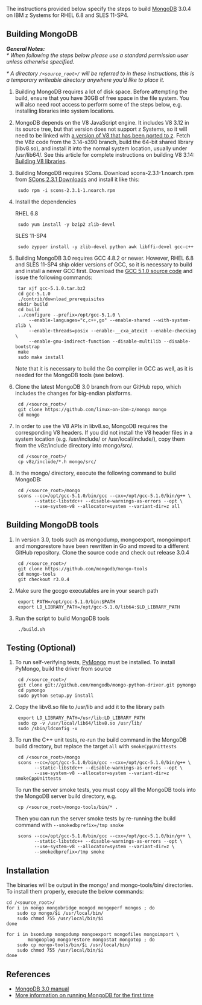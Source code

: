 The instructions provided below specify the steps to build [MongoDB](http://mongodb.org/) 3.0.4 on IBM z Systems for RHEL 6.8 and SLES 11-SP4.

## Building MongoDB

 _**General Notes:**_  
_* When following the steps below please use a standard permission user unless otherwise specified._

_* A directory `/<source_root>/` will be referred to in these instructions, this is a temporary writeable directory anywhere you'd like to place it._

1. Building MongoDB requires a lot of disk space. Before attempting the build, ensure that you have 30GB of free space in the file system. You will also need root access to perform some of the steps below, e.g. installing libraries into system locations.

2. MongoDB depends on the V8 JavaScript engine. It includes V8 3.12 in its source tree, but that version does not support z Systems, so it will need to be linked with [a version of V8 that has been ported to z](https://github.com/andrewlow/v8z/). Fetch the V8z code from the 3.14-s390 branch, build the 64-bit shared library (libv8.so), and install it into the normal system location, usually under /usr/lib64/. See this article for complete instructions on building V8 3.14: [Building V8 libraries](https://github.com/ibm-linux-on-z/docs/wiki/Building-V8-libraries).

3. Building MongoDB requires SCons. Download scons-2.3.1-1.noarch.rpm from [SCons 2.3.1 Downloads](http://sourceforge.net/projects/scons/files/scons/2.3.1) and install it like this:

        sudo rpm -i scons-2.3.1-1.noarch.rpm
		
4. Install the dependencies
		
	RHEL 6.8
		     
		sudo yum install -y bzip2 zlib-devel
	      
	SLES 11-SP4
	     
		sudo zypper install -y zlib-devel python awk libffi-devel gcc-c++ 
		    
		
5. Building MongoDB 3.0 requires GCC 4.8.2 or newer. However, RHEL 6.8 and SLES 11-SP4 ship older versions of GCC, so it is necessary to build and install a newer GCC first. Download the [GCC 5.1.0 source code](ftp://gcc.gnu.org/pub/gcc/releases/gcc-5.1.0/gcc-5.1.0.tar.bz2) and issue the following commands:

        tar xjf gcc-5.1.0.tar.bz2
        cd gcc-5.1.0
        ./contrib/download_prerequisites
        mkdir build
        cd build
        ../configure --prefix=/opt/gcc-5.1.0 \
            --enable-languages="c,c++,go" --enable-shared --with-system-zlib \
            --enable-threads=posix --enable-__cxa_atexit --enable-checking \
            --enable-gnu-indirect-function --disable-multilib --disable-bootstrap
        make
        sudo make install

   Note that it is necessary to build the Go compiler in GCC as well, as it is needed for the MongoDB tools (see below).

6. Clone the latest MongoDB 3.0 branch from our GitHub repo, which includes the changes for big-endian platforms.
        
		cd /<source_root>/
        git clone https://github.com/linux-on-ibm-z/mongo mongo
        cd mongo

7. In order to use the V8 APIs in libv8.so, MongoDB requires the corresponding V8 headers. If you did not install the V8 header files in a system location (e.g. /usr/include/ or /usr/local/include/), copy them from the v8z/include directory into mongo/src/.
        
		cd /<source_root>/
        cp v8z/include/*.h mongo/src/

8. In the mongo/ directory, execute the following command to build MongoDB:

		cd /<source_root>/mongo
        scons --cc=/opt/gcc-5.1.0/bin/gcc --cxx=/opt/gcc-5.1.0/bin/g++ \
              --static-libstdc++ --disable-warnings-as-errors --opt \
              --use-system-v8 --allocator=system --variant-dir=z all

## Building MongoDB tools

1. In version 3.0, tools such as mongodump, mongoexport, mongoimport and mongorestore have been rewritten in Go and moved to a different GitHub repository. Clone the source code and check out release 3.0.4
        
		cd /<source_root>/
        git clone https://github.com/mongodb/mongo-tools
        cd mongo-tools
        git checkout r3.0.4

2. Make sure the gccgo executables are in your search path

        export PATH=/opt/gcc-5.1.0/bin:$PATH
        export LD_LIBRARY_PATH=/opt/gcc-5.1.0/lib64:$LD_LIBRARY_PATH

3. Run the script to build MongoDB tools

        ./build.sh

## Testing (Optional)

1. To run self-verifying tests, [PyMongo](http://api.mongodb.org/python/current/) must be installed. To install PyMongo, build the driver from source
		
		cd /<source_root>/
        git clone git://github.com/mongodb/mongo-python-driver.git pymongo
        cd pymongo
        sudo python setup.py install
		
2. Copy the libv8.so file to /usr/lib and add it to the library path

		export LD_LIBRARY_PATH=/usr/lib:LD_LIBRARY_PATH
		sudo cp -v /usr/local/lib64/libv8.so /usr/lib/
		sudo /sbin/ldconfig -v
		
3. To run the C++ unit tests, re-run the build command in the MongoDB build directory, but replace the target `all` with `smokeCppUnittests`

        cd /<source_root>/mongo
        scons --cc=/opt/gcc-5.1.0/bin/gcc --cxx=/opt/gcc-5.1.0/bin/g++ \
              --static-libstdc++ --disable-warnings-as-errors --opt \
              --use-system-v8 --allocator=system --variant-dir=z smokeCppUnittests
              
   To run the server smoke tests, you must copy all the MongoDB tools into the MongoDB server build directory, e.g.

        cp /<source_root>/mongo-tools/bin/* .

   Then you can run the server smoke tests by re-running the build command with `--smokedbprefix=/tmp smoke`

        scons --cc=/opt/gcc-5.1.0/bin/gcc --cxx=/opt/gcc-5.1.0/bin/g++ \
              --static-libstdc++ --disable-warnings-as-errors --opt \
              --use-system-v8 --allocator=system --variant-dir=z \
              --smokedbprefix=/tmp smoke

## Installation

The binaries will be output in the mongo/ and mongo-tools/bin/ directories. To install them properly, execute the below commands:

    cd /<source_root>/
    for i in mongo mongobridge mongod mongoperf mongos ; do
        sudo cp mongo/$i /usr/local/bin/
        sudo chmod 755 /usr/local/bin/$i
    done
    
    for i in bsondump mongodump mongoexport mongofiles mongoimport \
            mongooplog mongorestore mongostat mongotop ; do
        sudo cp mongo-tools/bin/$i /usr/local/bin/
        sudo chmod 755 /usr/local/bin/$i
    done

## References

- [MongoDB 3.0 manual](http://docs.mongodb.org/manual/)
- [More information on running MongoDB for the first time](http://docs.mongodb.org/manual/tutorial/install-mongodb-on-linux/#run-mongodb)